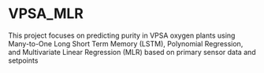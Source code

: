 # VPSA_MLR
 This project focuses on predicting purity in VPSA oxygen plants using Many-to-One Long Short Term Memory (LSTM), Polynomial Regression, and Multivariate Linear Regression (MLR) based on primary sensor data and setpoints
